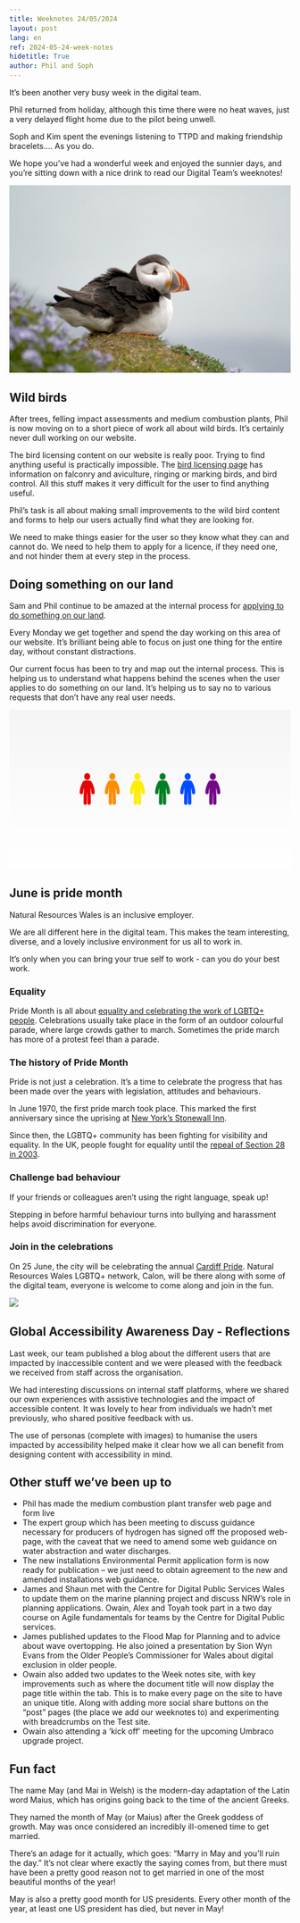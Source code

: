 ```yaml
---
title: Weeknotes 24/05/2024
layout: post
lang: en
ref: 2024-05-24-week-notes
hidetitle: True
author: Phil and Soph
---
```

It’s been another very busy week in the digital team.

Phil returned from holiday, although this time there were no heat waves, just a very delayed flight home due to the pilot being unwell.

Soph and Kim spent the evenings listening to TTPD and making friendship bracelets…. As you do.

We hope you’ve had a wonderful week and enjoyed the sunnier days, and you’re sitting down with a nice drink to read our Digital Team’s weeknotes!

![a puffin in wales](https://github.com/nrw-digital/week-notes/blob/f5df0d2390a1466f406b37c220ca084c10fd0b7a/images/bird-7948712_1280.jpg?raw=true)

## Wild birds

After trees, felling impact assessments and medium combustion plants, Phil is now moving on to a short piece of work all about wild birds. It’s certainly never dull working on our website. 

The bird licensing content on our website is really poor. Trying to find anything useful is practically impossible. The [bird licensing page](https://naturalresources.wales/permits-and-permissions/species-licensing/bird-licensing/bird-specific-licences/?lang=en) has information on falconry and aviculture, ringing or marking birds, and bird control. All this stuff makes it very difficult for the user to find anything useful.

Phil’s task is all about making small improvements to the wild bird content and forms to help our users actually find what they are looking for. 

We need to make things easier for the user so they know what they can and cannot do. We need to help them to apply for a licence, if they need one, and not hinder them at every step in the process.

## Doing something on our land

Sam and Phil continue to be amazed at the internal process for [applying to do something on our land](https://naturalresources.wales/permits-and-permissions/using-land-we-manage/?lang=en). 

Every Monday we get together and spend the day working on this area of our website. It’s brilliant being able to focus on just one thing for the entire day, without constant distractions.

Our current focus has been to try and map out the internal process. This is helping us to understand what happens behind the scenes when the user applies to do something on our land. It’s helping us to say no to various requests that don’t have any real user needs.

![the LGBTQ flag made from coloured people](https://github.com/nrw-digital/week-notes/blob/f5df0d2390a1466f406b37c220ca084c10fd0b7a/images/lgbt-5267848_1280.png?raw=true)

## June is pride month

Natural Resources Wales is an inclusive employer. 

We are all different here in the digital team. This makes the team interesting, diverse, and a lovely inclusive environment for us all to work in.  

It’s only when you can bring your true self to work - can you do your best work.

### Equality

Pride Month is all about [equality and celebrating the work of LGBTQ+ people](https://www.bbc.co.uk/newsround/52872693). Celebrations usually take place in the form of an outdoor colourful parade, where large crowds gather to march. Sometimes the pride march has more of a protest feel than a parade.

### The history of Pride Month
Pride is not just a celebration. It’s a time to celebrate the progress that has been made over the years with legislation, attitudes and behaviours.

In June 1970, the first pride march took place. This marked the first anniversary since the uprising at [New York’s Stonewall Inn](https://en.wikipedia.org/wiki/Stonewall_riots).

Since then, the LGBTQ+ community has been fighting for visibility and equality. In the UK, people fought for equality until the [repeal of Section 28 in 2003](https://www.bbc.co.uk/bbcthree/article/cacc0b40-c3a4-473b-86cc-11863c0b3f30).

### Challenge bad behaviour
If your friends or colleagues aren’t using the right language, speak up!

Stepping in before harmful behaviour turns into bullying and harassment helps avoid discrimination for everyone.

### Join in the celebrations
On 25 June, the city will be celebrating the annual [Cardiff Pride](https://www.pridecymru.com/). Natural Resources Wales LGBTQ+ network, Calon, will be there along with some of the digital team, everyone is welcome to come along and join in the fun.

![]( https://github.com/nrw-digital/week-notes/blob/f5df0d2390a1466f406b37c220ca084c10fd0b7a/images/MVW-E66-2223-0076.jpg?raw=true)

## Global Accessibility Awareness Day - Reflections
Last week, our team published a blog about the different users that are impacted by inaccessible content and we were pleased with the feedback we received from staff across the organisation. 

We had interesting discussions on internal staff platforms, where we shared our own experiences with assistive technologies and the impact of accessible content. It was lovely to hear from individuals we hadn’t met previously, who shared positive feedback with us. 

The use of personas (complete with images) to humanise the users impacted by accessibility helped make it clear how we all can benefit from designing content with accessibility in mind.

## Other stuff we’ve been up to
+ Phil has made the medium combustion plant transfer web page and form live
+ The expert group which has been meeting to discuss guidance necessary for producers of hydrogen has signed off the proposed web-page, with the caveat that we need to amend some web guidance on water abstraction and water discharges.
+ The new installations Environmental Permit application form is now ready for publication – we just need to obtain agreement to the new and amended installations web guidance. 
+ James and Shaun met with the Centre for Digital Public Services Wales to update them on the marine planning project and discuss NRW’s role in planning applications.
Owain, Alex and Toyah took part in a two day course on Agile fundamentals for teams by the Centre for Digital Public services.
+ James published updates to the Flood Map for Planning and to advice about wave overtopping. He also joined a presentation by Sion Wyn Evans from the Older People’s Commissioner for Wales about digital exclusion in older people. 
+ Owain also added two updates to the Week notes site, with key improvements such as where the document title will now display the page title within the tab. This is to make every page on the site to have an unique title. Along with adding more social share buttons on the “post” pages (the place we add our weeknotes to) and experimenting with breadcrumbs on the Test site. 
+ Owain also attending a ‘kick off’ meeting for the upcoming Umbraco upgrade project.

## Fun fact

The name May (and Mai in Welsh) is the modern-day adaptation of the Latin word Maius, which has origins going back to the time of the ancient Greeks. 

They named the month of May (or Maius) after the Greek goddess of growth.
May was once considered an incredibly ill-omened time to get married. 

There’s an adage for it actually, which goes: “Marry in May and you’ll ruin the day.” It’s not clear where exactly the saying comes from, but there must have been a pretty good reason not to get married in one of the most beautiful months of the year!

May is also a pretty good month for US presidents. Every other month of the year, at least one US president has died, but never in May!
